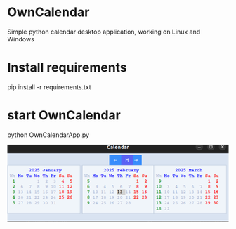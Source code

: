 # OwnCalendar
Simple python calendar desktop application, working on Linux and Windows

# Install requirements
pip install -r requirements.txt

# start OwnCalendar
python OwnCalendarApp.py


![OwnCalendarApp](example.png)